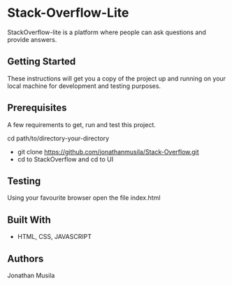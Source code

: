 # Stack-Overflow-Lite
StackOverflow-lite is a platform where people can ask questions and provide answers.

## Getting Started
These instructions will get you a copy of the project up and running on your local machine for development and testing purposes.

## Prerequisites
A few requirements to get, run and test this project.

cd path/to/directory-your-directory
- git clone https://github.com/jonathanmusila/Stack-Overflow.git
- cd to StackOverflow and cd to UI 

## Testing
Using your favourite browser open the file index.html

## Built With
* HTML, CSS, JAVASCRIPT

## Authors
Jonathan Musila

